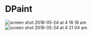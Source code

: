 # DPaint

![screen shot 2018-05-24 at 4 18 18 am](https://user-images.githubusercontent.com/29652821/40482455-bb941048-5f09-11e8-933f-c2455a460b18.png)
![screen shot 2018-05-24 at 4 21 04 am](https://user-images.githubusercontent.com/29652821/40482564-1d2fcfc2-5f0a-11e8-98ca-50b94df206d1.png)

